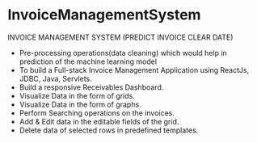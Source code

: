 # InvoiceManagementSystem
INVOICE MANAGEMENT SYSTEM (PREDICT INVOICE CLEAR DATE)

* Pre-processing operations(data cleaning) which would help in prediction of the machine learning model
* To build a Full-stack Invoice Management Application using ReactJs, JDBC, Java, Servlets. 
* Build a responsive Receivables Dashboard. 
* Visualize Data in the form of grids. 
* Visualize Data in the form of graphs. 
* Perform Searching operations on the invoices. 
* Add & Edit data in the editable fields of the grid. 
* Delete data of selected rows in predefined templates.
